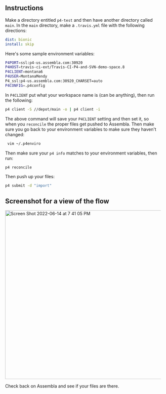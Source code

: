 ## Instructions 

Make a directory entitled `p4-test` and then have another directory called `main`. In the `main` directory, make a `.travis.yml` file with the following directions:

```yaml
dist: bionic
install: skip
```

Here's some sample environment variables: 

```bash
P4PORT=ssl:p4-us.assembla.com:30920
P4HOST=travis-ci-ext/Travis-CI-P4-and-SVN-demo-space.8
P4CLIENT=montana6
P4USER=MontanaMendy
P4_ssl:p4-us.assembla.com:30920_CHARSET=auto
P4CONFIG=.p4config
```
In `P4CLIENT` put what your workspace name is (can be anything), then run the following: 

```bash
p4 client -S //depot/main -o | p4 client -i
```

The above command will save your `P4CLIENT` setting and then set it, so when you `reconcile` the proper files get pushed to Assembla. Then make sure you go back to your environment variables to make sure they haven't changed: 

```bash
 vim ~/.p4enviro
 ```
 
Then make sure your `p4 info` matches to your environment variables, then run: 

```bash
p4 reconcile
```

Then push up your files: 

```bash
p4 submit -d "import"
```

## Screenshot for a view of the flow

<img width="547" alt="Screen Shot 2022-06-14 at 7 41 05 PM" src="https://user-images.githubusercontent.com/20936398/173725247-b64111ab-30ef-461c-b248-203c4f6249f2.png">


Check back on Assembla and see if your files are there.
